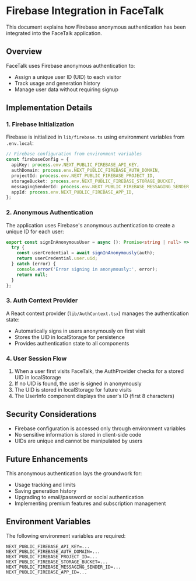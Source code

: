 # Firebase Integration in FaceTalk

This document explains how Firebase anonymous authentication has been integrated into the FaceTalk application.

## Overview

FaceTalk uses Firebase anonymous authentication to:
- Assign a unique user ID (UID) to each visitor
- Track usage and generation history
- Manage user data without requiring signup

## Implementation Details

### 1. Firebase Initialization

Firebase is initialized in `lib/firebase.ts` using environment variables from `.env.local`:

```typescript
// Firebase configuration from environment variables
const firebaseConfig = {
  apiKey: process.env.NEXT_PUBLIC_FIREBASE_API_KEY,
  authDomain: process.env.NEXT_PUBLIC_FIREBASE_AUTH_DOMAIN,
  projectId: process.env.NEXT_PUBLIC_FIREBASE_PROJECT_ID,
  storageBucket: process.env.NEXT_PUBLIC_FIREBASE_STORAGE_BUCKET,
  messagingSenderId: process.env.NEXT_PUBLIC_FIREBASE_MESSAGING_SENDER_ID,
  appId: process.env.NEXT_PUBLIC_FIREBASE_APP_ID,
};
```

### 2. Anonymous Authentication

The application uses Firebase's anonymous authentication to create a unique ID for each user:

```typescript
export const signInAnonymousUser = async (): Promise<string | null> => {
  try {
    const userCredential = await signInAnonymously(auth);
    return userCredential.user.uid;
  } catch (error) {
    console.error('Error signing in anonymously:', error);
    return null;
  }
};
```

### 3. Auth Context Provider

A React context provider (`lib/AuthContext.tsx`) manages the authentication state:
- Automatically signs in users anonymously on first visit
- Stores the UID in localStorage for persistence
- Provides authentication state to all components

### 4. User Session Flow

1. When a user first visits FaceTalk, the AuthProvider checks for a stored UID in localStorage
2. If no UID is found, the user is signed in anonymously
3. The UID is stored in localStorage for future visits
4. The UserInfo component displays the user's ID (first 8 characters)

## Security Considerations

- Firebase configuration is accessed only through environment variables
- No sensitive information is stored in client-side code
- UIDs are unique and cannot be manipulated by users

## Future Enhancements

This anonymous authentication lays the groundwork for:
- Usage tracking and limits
- Saving generation history
- Upgrading to email/password or social authentication
- Implementing premium features and subscription management

## Environment Variables

The following environment variables are required:

```
NEXT_PUBLIC_FIREBASE_API_KEY=...
NEXT_PUBLIC_FIREBASE_AUTH_DOMAIN=...
NEXT_PUBLIC_FIREBASE_PROJECT_ID=...
NEXT_PUBLIC_FIREBASE_STORAGE_BUCKET=...
NEXT_PUBLIC_FIREBASE_MESSAGING_SENDER_ID=...
NEXT_PUBLIC_FIREBASE_APP_ID=...
``` 
